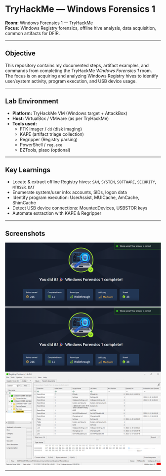 # TryHackMe — Windows Forensics 1

**Room:** Windows Forensics 1 — TryHackMe  
**Focus:** Windows Registry forensics, offline hive analysis, data acquisition, common artifacts for DFIR.

---

## Objective
This repository contains my documented steps, artifact examples, and commands from completing the TryHackMe *Windows Forensics 1* room.  
The focus is on acquiring and analyzing Windows Registry hives to identify user/system activity, program execution, and USB device usage.

---

## Lab Environment
- **Platform:** TryHackMe VM (Windows target + AttackBox)
- **Host:** VirtualBox / VMware (as per TryHackMe)
- **Tools used:**  
  - FTK Imager / `dd` (disk imaging)  
  - KAPE (artifact triage collection)  
  - Regripper (Registry parsing)  
  - PowerShell / `reg.exe`  
  - EZTools, plaso (optional)

---

## Key Learnings
- Locate & extract offline Registry hives: `SAM`, `SYSTEM`, `SOFTWARE`, `SECURITY`, `NTUSER.DAT`
- Enumerate system/user info: accounts, SIDs, logon data
- Identify program execution: UserAssist, MUICache, AmCache, ShimCache
- Detect USB device connections: MountedDevices, USBSTOR keys
- Automate extraction with KAPE & Regripper

---

## Screenshots
![Room Completion](https://github.com/MayankQuery/tryhackme-writeups/blob/main/windows-forensics-1/images/windows-forensics-1-completion.png)
![Room Practice 1](https://github.com/MayankQuery/tryhackme-writeups/blob/main/windows-forensics-1/images/windows-forensics-1-completion.png)
![Room Practice 2](https://github.com/MayankQuery/tryhackme-writeups/blob/main/windows-forensics-1/images/windows-forensics-1-practice2.png)

---
